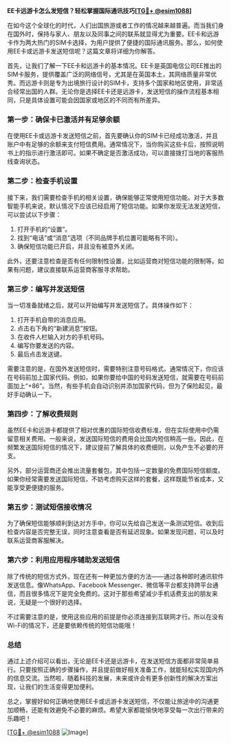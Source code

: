 **EE卡远游卡怎么发短信？轻松掌握国际通讯技巧[[TG💪+ @esim1088](https://t.me/s/esim1088)]**

在如今这个全球化的时代，人们出国旅游或者工作的情况越来越普遍。而当我们身在国外时，保持与家人、朋友以及同事之间的联系就显得尤为重要。EE卡和远游卡作为两大热门的SIM卡选择，为用户提供了便捷的国际通讯服务。那么，如何使用EE卡或远游卡发送短信呢？这篇文章将详细为你解答。

首先，让我们了解一下EE卡和远游卡的基本情况。EE卡是英国电信公司EE推出的SIM卡服务，提供覆盖广泛的网络信号，尤其是在英国本土，其网络质量非常优秀。而远游卡则是专为出境旅行设计的SIM卡，支持多个国家和地区使用，非常适合经常出国的人群。无论你是选择EE卡还是远游卡，发送短信的操作流程基本相同，只是具体设置可能会因国家或地区的不同而有所差异。

### **第一步：确保卡已激活并有足够余额**

在使用EE卡或远游卡发送短信之前，首先要确认你的SIM卡已经成功激活，并且账户中有足够的余额来支付短信费用。通常情况下，当你购买这些卡后，按照说明书上的指示进行激活即可。如果不确定是否激活成功，可以直接拨打当地的客服热线查询状态。

### **第二步：检查手机设置**

接下来，我们需要检查手机的相关设置，确保能够正常使用短信功能。对于大多数智能手机来说，默认情况下应该已经启用了短信功能。如果你发现无法发送短信，可以尝试以下步骤：

1. 打开手机的“设置”。
2. 找到“电话”或“消息”选项（不同品牌手机位置可能略有不同）。
3. 确保短信功能已开启，并且没有被意外关闭。

此外，还要注意检查是否有任何限制性设置，比如运营商对短信功能的限制等。如果有问题，建议直接联系运营商客服寻求帮助。

### **第三步：编写并发送短信**

当一切准备就绪之后，就可以开始编写并发送短信了。具体操作如下：

1. 打开手机自带的消息应用。
2. 点击右下角的“新建消息”按钮。
3. 在收件人栏输入对方的手机号码。
4. 编写你要发送的内容。
5. 最后点击发送键。

需要注意的是，在国外发送短信时，需要特别注意号码格式。通常情况下，你应该在号码前加上国家代码。例如，如果你要给中国的号码发送短信，就需要在号码前面加上“+86”。当然，有些手机会自动识别并添加国家代码，但为了保险起见，最好手动确认一下。

### **第四步：了解收费规则**

虽然EE卡和远游卡都提供了相对优惠的国际短信收费标准，但在实际使用中仍需留意相关费用。一般来说，发送国际短信的费用会比国内短信稍高一些。因此，在频繁发送国际短信的情况下，建议提前了解具体的收费细则，以免产生不必要的开支。

另外，部分运营商还会推出流量套餐包，其中包括一定数量的免费国际短信额度。如果你经常需要发送国际短信，不妨考虑购买这样的套餐，这样既能节省成本，又能享受更便捷的服务。

### **第五步：测试短信接收情况**

为了确保短信能够顺利到达对方手中，你可以先给自己发送一条测试短信。收到后检查内容是否完整无误，同时注意查看是否有延迟现象。如果发现问题，可以及时联系运营商客服解决。

### **第六步：利用应用程序辅助发送短信**

除了传统的短信方式外，现在还有一种更加方便的方法——通过各种即时通讯软件发送信息。像WhatsApp、Facebook Messenger、微信等平台都支持跨平台通信，而且很多情况下是完全免费的。这对于那些希望减少手机话费支出的朋友来说，无疑是一个很好的选择。

不过需要注意的是，使用这些应用的前提是你必须连接到互联网才行。所以在没有Wi-Fi的情况下，还是要依赖传统的短信功能哦！

### **总结**

通过上述介绍可以看出，无论是EE卡还是远游卡，在发送短信方面都非常简单易行。只要按照正确的步骤操作，并且提前做好相关准备工作，就能轻松实现国内外的信息交流。当然啦，随着科技的发展，未来或许会有更多创新性的解决方案出现，让我们的生活变得更加便利。

总之，掌握好如何正确地使用EE卡或远游卡发送短信，不仅能让旅途中的沟通更加顺畅，还能有效避免不必要的麻烦。希望大家都能愉快地享受每一次出行带来的乐趣吧！

[[TG💪+ @esim1088](https://t.me/s/esim1088) ![Image](https://i.postimg.cc/4NQfJmqS/Snipaste-2025-05-13-00-14-12.png)]